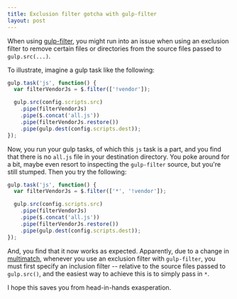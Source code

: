 ```yaml
---
title: Exclusion filter gotcha with gulp-filter
layout: post
---
```


When using [gulp-filter](https://www.npmjs.com/package/gulp-filter), you  might run into an issue when using an exclusion filter to remove certain files or directories from the source files passed to `gulp.src(...)`.

To illustrate, imagine a gulp task like the following:

```javascript
gulp.task('js', function() {
  var filterVendorJs = $.filter(['!vendor']);

  gulp.src(config.scripts.src)
    .pipe(filterVendorJs)
    .pipe($.concat('all.js'))
    .pipe(filterVendorJs.restore())
    .pipe(gulp.dest(config.scripts.dest));
});
```

Now, you run your gulp tasks, of which this `js` task is a part, and you find that there is no `all.js` file in your destination directory. You poke around for a bit, maybe even resort to inspecting the `gulp-filter` source, but you're still stumped. Then you try the following:


```javascript
gulp.task('js', function() {
  var filterVendorJs = $.filter(['*', '!vendor']);

  gulp.src(config.scripts.src)
    .pipe(filterVendorJs)
    .pipe($.concat('all.js'))
    .pipe(filterVendorJs.restore())
    .pipe(gulp.dest(config.scripts.dest));
});
```

And, you find that it now works as expected. Apparently, due to a change in [multimatch](https://github.com/sindresorhus/multimatch/releases/tag/v0.3.0), whenever you use an exclusion filter with `gulp-filter`, you must first specify an inclusion filter -- relative to the source files passed to `gulp.src()`, and the easiest way to achieve this is to simply pass in `*`.

I hope this saves you from head-in-hands exasperation.